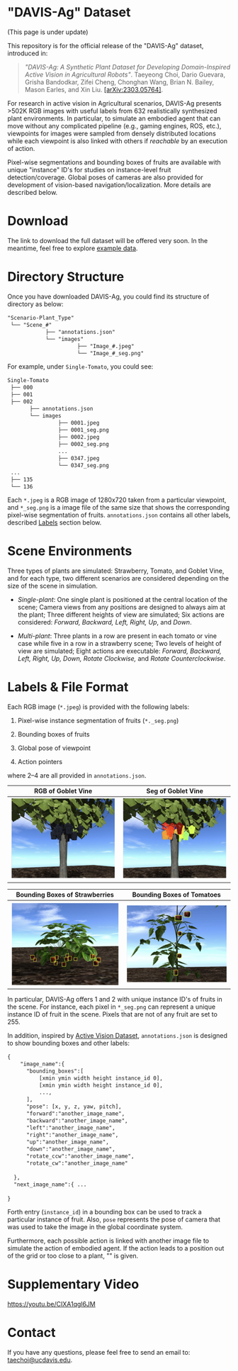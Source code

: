 # "DAVIS-Ag" Dataset

(This page is under update)

This repository is for the official release of the "DAVIS-Ag" dataset, introduced in: 

> *"DAVIS-Ag: A Synthetic Plant Dataset for Developing Domain-Inspired Active Vision in Agricultural Robots"*. Taeyeong Choi, Dario Guevara, Grisha Bandodkar, Zifei Cheng, Chonghan Wang, Brian N. Bailey, Mason Earles, and Xin Liu. [\[arXiv:2303.05764\]](https://arxiv.org/pdf/2303.05764.pdf). 

For research in active vision in Agricultural scenarios, DAVIS-Ag presents >502K RGB images with useful labels from  632 realistically synthesized plant environments. In particular, to simulate an embodied agent that can move without any complicated pipeline (e.g., gaming engines, ROS, etc.), viewpoints for images were sampled from densely distributed locations while each viewpoint is also linked with others if *reachable* by an execution of action. 

Pixel-wise segmentations and bounding boxes of fruits are available with unique "instance" ID's for studies on instance-level fruit detection/coverage. Global poses of cameras are also provided for development of vision-based navigation/localization. More details are described below. 

# Download

The link to download the full dataset will be offered very soon. In the meantime, feel free to explore <a href="https://ucdavis365-my.sharepoint.com/:f:/g/personal/taechoi_ucdavis_edu/Eoc5VOEXhqhHsP3jU9PzqS4BQQZ9hIs5zJmRuVhJwLTEsw?e=lMNmP0" target="_blank">example data</a>.

<!-- # Generation Framework  -->

# Directory Structure

Once you have downloaded DAVIS-Ag, you could find its structure of directory as below: 
```
"Scenario-Plant_Type"
 └── "Scene_#" 
            ├── "annotations.json"  
            └── "images" 
                      ├── "Image_#.jpeg"
                      └── "Image_#_seg.png"
```

For example, under `Single-Tomato`, you could see: 

```
Single-Tomato
 ├── 000 
 ├── 001 
 ├── 002 
       ├── annotations.json 
       └── images 
                ├── 0001.jpeg
                ├── 0001_seg.png
                ├── 0002.jpeg
                ├── 0002_seg.png
                ...
                ├── 0347.jpeg
                └── 0347_seg.png 
 ...
 ├── 135 
 └── 136  
```

Each `*.jpeg` is a RGB image of 1280x720 taken from a particular viewpoint, and `*_seg.png` is a image file of the same size that shows the corresponding pixel-wise segmentation of fruits. 
`annotations.json` contains all other labels, described [Labels](#labels) section below.


# Scene Environments  

Three types of plants are simulated: Strawberry, Tomato, and Goblet Vine, and for each type, two different scenarios are considered depending on the size of the scene in simulation. 

- *Single-plant*: One single plant is positioned at the central location of the scene; Camera views from any positions are designed to always aim at the plant; Three different heights of view are simulated; Six actions are considered: *Forward, Backward, Left, Right, Up*, and *Down*.

- *Multi-plant*: Three plants in a row are present in each tomato or vine case while five in a row in a strawberry scene; Two levels of height of view are simulated; Eight actions are executable: *Forward, Backward, Left, Right, Up, Down, Rotate Clockwise,* and *Rotate Counterclockwise*.


# Labels & File Format

Each RGB image (`*.jpeg`) is provided with the following labels: 

1. Pixel-wise instance segmentation of fruits (`*._seg.png`)

2. Bounding boxes of fruits

3. Global pose of viewpoint

4. Action pointers

where 2–4 are all provided in `annotations.json`. 

 | RGB of Goblet Vine | Seg of Goblet Vine |
|:-:|:-:|
|![rgb_vine](figures/single_vine_rgb.png)| ![seg_vine](figures/single_vine_seg.png)|

| Bounding Boxes of Strawberries  | Bounding Boxes of Tomatoes  |
|:-:|:-:|
|![rgb_vine](figures/single_strawberry_bb.png)| ![seg_vine](figures/single_tomato_bb.png)|

In particular, DAVIS-Ag offers 1 and 2 with unique instance ID's of fruits in the scene. For instance, each pixel in `*_seg.png` can represent a unique instance ID of fruit in the scene. Pixels that are not of any fruit are set to 255. 

In addition, inspired by <a href="https://www.cs.unc.edu/~ammirato/active_vision_dataset_website/index.html" target="_blank">Active Vision Dataset</a>, `annotations.json` is designed to show bounding boxes and other labels:

```
{
    "image_name":{
      "bounding_boxes":[
          [xmin ymin width height instance_id 0],
          [xmin ymin width height instance_id 0],
          ...,
      ],
      "pose": [x, y, z, yaw, pitch],
      "forward":"another_image_name",
      "backward":"another_image_name",
      "left":"another_image_name",
      "right":"another_image_name",
      "up":"another_image_name",
      "down":"another_image_name",
      "rotate_ccw":"another_image_name",
      "rotate_cw":"another_image_name"

  },
  "next_image_name":{ ...
  
}
```

Forth entry (`instance_id`) in a bounding box can be used to track a particular instance of fruit. Also, `pose` represents the pose of camera that was used to take the image in the global coordinate system. 

Furthermore, each possible action is linked with another image file to simulate the action of embodied agent. If the action leads to a position out of the grid or too close to a plant, "" is given. 



# Supplementary Video

https://youtu.be/CIXA1qgl6JM 

# Contact

If you have any questions, please feel free to send an email to: taechoi@ucdavis.edu.

